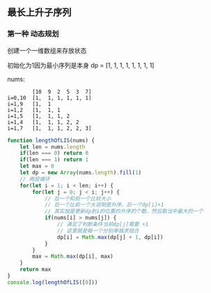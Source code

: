 ## 最长上升子序列 ##


### 第一种 动态规划
创建一个一维数组来存放状态

初始化为1因为最小序列是本身
dp = [1, 1, 1, 1, 1, 1, 1, 1]

nums:

            [10  9  2  5  3  7]
    i=0,10  [1,  1, 1, 1, 1, 1]
    i=1,9   [1,  1
    i=1,2   [1,  1, 1
    i=1,5   [1,  1, 1, 2
    i=1,4   [1,  1, 1, 2, 2
    i=1,7   [1,  1, 1, 2, 2, 3]
  

```javascript
function lengthOfLIS(nums) {
    let len = nums.length
    if(len === 0) return 0
    if(len === 1) return 1
    let max = 0
    let dp = new Array(nums.length).fill(1)
    // 两层循环
    for(let i = 1; i < len; i++) {
        for(let j = 0; j < i; j++) {
            // 后一个和前一个比较大小
            // 后一个比前一个大说明是升序，后一个dp[i]+1
            // 其实就是更新dp到i的位置的升序的个数，然后取当中最大的一个
            if(nums[i] > nums[j]) {
                // 满足了判断条件当前dp[j]需要 +1
                // 这里就是每一个分别单独求组合
                dp[i] = Math.max(dp[j] + 1, dp[i])
            }
        }
        max = Math.max(dp[i], max)
    }
    return max
}
console.log(lengthOfLIS([0]))
```

